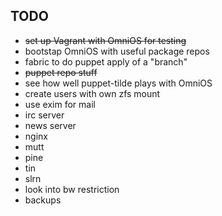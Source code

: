 TODO
----

* ~~set up Vagrant with OmniOS for testing~~
* bootstap OmniOS with useful package repos
* fabric to do puppet apply of a "branch"
* ~~puppet repo stuff~~
* see how well puppet-tilde plays with OmniOS
* create users with own zfs mount
* use exim for mail
* irc server
* news server
* nginx
* mutt
* pine
* tin
* slrn
* look into bw restriction
* backups

